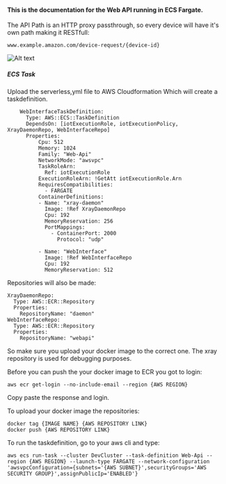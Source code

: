 #### This is the documentation for the Web API running in ECS Fargate.

The API Path is an HTTP proxy passthrough, so every device will have it's own path making it RESTfull:

    www.example.amazon.com/device-request/{device-id}

![Alt text](/home/h4sh3m/Documents/git/ECS-IOT-POC/ECS-IOT.png)


##### ECS Task
Upload the serverless,yml file to AWS Cloudformation
Which will create a taskdefinition. 

```
    WebInterfaceTaskDefinition:
      Type: AWS::ECS::TaskDefinition
      DependsOn: [iotExecutionRole, iotExecutionPolicy, XrayDaemonRepo, WebInterfaceRepo]
      Properties:
          Cpu: 512
          Memory: 1024
          Family: "Web-Api"
          NetworkMode: "awsvpc"
          TaskRoleArn: 
            Ref: iotExecutionRole
          ExecutionRoleArn: !GetAtt iotExecutionRole.Arn
          RequiresCompatibilities: 
            - FARGATE
          ContainerDefinitions:
          - Name: "xray-daemon"
            Image: !Ref XrayDaemonRepo
            Cpu: 192
            MemoryReservation: 256
            PortMappings:
              - ContainerPort: 2000
                Protocol: "udp"
                
          - Name: "WebInterface"
            Image: !Ref WebInterfaceRepo
            Cpu: 192
            MemoryReservation: 512
```

Repositories will also be made:

    XrayDaemonRepo:
      Type: AWS::ECR::Repository
      Properties:
        RepositoryName: "daemon"
    WebInterfaceRepo:
      Type: AWS::ECR::Repository
      Properties:
        RepositoryName: "webapi"

So make sure you upload your docker image to the correct one.
The xray repository is used for debugging purposes.

Before you can push the your docker image to ECR you got to login:

    aws ecr get-login --no-include-email --region {AWS REGION}

Copy paste the response and login.

To upload your docker image the repositories:

    docker tag {IMAGE NAME} {AWS REPOSITORY LINK}
    docker push {AWS REPOSITORY LINK}


To run the taskdefinition, go to your aws cli and type:

    aws ecs run-task --cluster DevCluster --task-definition Web-Api --region {AWS REGION} --launch-type FARGATE --network-configuration 'awsvpcConfiguration={subnets='{AWS SUBNET}',securityGroups='AWS SECURITY GROUP}',assignPublicIp='ENABLED'}